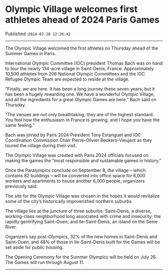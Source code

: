 # Olympic Village welcomes first athletes ahead of 2024 Paris Games

Published :`2024-07-20 12:26:42`

---

The Olympic Village welcomed the first athletes on Thursday ahead of the Summer Games in Paris.

International Olympic Committee (IOC) president Thomas Bach was on hand to tour the nearly 134-acre village in Saint-Denis, France. Approximately 10,500 athletes from 206 National Olympic Committees and the IOC Refugee Olympic Team are expected to reside at the village.

“Finally, we are here. It has been a long journey these seven years, but it has been a hugely rewarding one. We have a wonderful Olympic Village, and all the ingredients for a great Olympic Games are here,” Bach said on Thursday.

“The venues are not only breathtaking, they are of the highest standard. You feel how the enthusiasm in France is growing, and I hope you have the same feeling.”

Bach was joined by Paris 2024 President Tony Estanguet and IOC Coordination Commission Chair Pierre-Olivier Beckers-Vieujant as they toured the village during their visit.

The Olympic Village was created with Paris 2024 officials focused on making the games the “most responsible and sustainable games in history.”

Once the Paralympics conclude on September 8, the village – which contains 82 buildings – will be converted into office space for 6,000 workers and apartments to house another 6,000 people, organizers previously said.

The site for the Olympic Village was chosen in the hopes it would revitalize some of the city’s historically impoverished northern suburbs.

The village lies at the juncture of three suburbs: Saint-Denis, a diverse, working-class neighborhood long associated with crime and insecurity; the rapidly gentrifying Saint-Ouen; and Ile-Saint-Denis, an island on the Seine River.

Organizers say post-Olympics, 32% of the new homes in Saint-Denis and Saint-Ouen, and 48% of those in Ile-Saint-Denis built for the Games will be set aside for public housing.

The Opening Ceremony for the Summer Olympics will be held on July 26. The Games will run through August 11.

---


